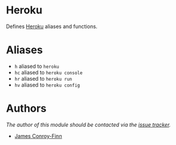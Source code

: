 # Heroku

Defines [Heroku][1] aliases and functions.

# Aliases

- `h` aliased to `heroku`
- `hc` aliased to `heroku console`
- `hr` aliased to `heroku run`
- `hv` aliased to `heroku config`

# Authors

*The author of this module should be contacted via the [issue tracker][2].*

- [James Conroy-Finn](https://github.com/jcf)

[1]: http://heroku.com
[2]: https://github.com/jcf/dotfiles/issues
